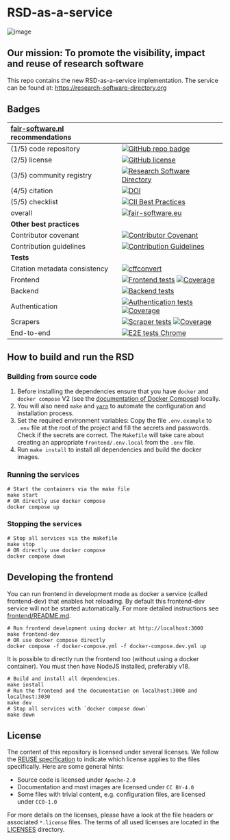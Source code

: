<!--
SPDX-FileCopyrightText: 2021 - 2022 Dusan Mijatovic (dv4all)
SPDX-FileCopyrightText: 2021 - 2022 Jason Maassen (Netherlands eScience Center) <j.maassen@esciencecenter.nl>
SPDX-FileCopyrightText: 2021 - 2022 dv4all
SPDX-FileCopyrightText: 2021 - 2024 Ewan Cahen (Netherlands eScience Center) <e.cahen@esciencecenter.nl>
SPDX-FileCopyrightText: 2021 - 2024 Netherlands eScience Center
SPDX-FileCopyrightText: 2021 Jesús García Gonzalez (Netherlands eScience Center) <j.g.gonzalez@esciencecenter.nl>
SPDX-FileCopyrightText: 2022 - 2024 Christian Meeßen (GFZ) <christian.meessen@gfz-potsdam.de>
SPDX-FileCopyrightText: 2022 - 2024 Helmholtz Centre Potsdam - GFZ German Research Centre for Geosciences

SPDX-License-Identifier: CC-BY-4.0
-->

# RSD-as-a-service

![image](https://user-images.githubusercontent.com/4195550/136156498-736f915f-7623-43d2-8678-f30b06563a38.png)

## Our mission: To promote the visibility, impact and reuse of research software

This repo contains the new RSD-as-a-service implementation. The service can be found at: https://research-software-directory.org

## Badges

| [fair-software.nl](https://fair-software.nl/) recommendations | |
| :-- | :--  |
| (1/5) code repository              | [![GitHub repo badge](https://img.shields.io/badge/github-repo-000.svg?logo=github&labelColor=gray&color=blue)](https://github.com/research-software-directory/RSD-as-a-service) |
| (2/5) license                      | [![GitHub license](https://img.shields.io/badge/license-Apache--2.0%20-blue.svg)](https://github.com/research-software-directory/RSD-as-a-service/blob/main/LICENSE) |
| (3/5) community registry           | [![Research Software Directory](https://img.shields.io/badge/rsd-RSD--as--a--service-00a3e3.svg)](https://research-software-directory.org/software/rsd-ng) |
| (4/5) citation                     | [![DOI](https://zenodo.org/badge/413814951.svg)](https://zenodo.org/badge/latestdoi/413814951) |
| (5/5) checklist                    | [![CII Best Practices](https://bestpractices.coreinfrastructure.org/projects/6336/badge)](https://bestpractices.coreinfrastructure.org/projects/6336) |
| overall                            | [![fair-software.eu](https://img.shields.io/badge/fair--software.eu-%E2%97%8F%20%20%E2%97%8B%20%20%E2%97%8F%20%20%E2%97%8F%20%20%E2%97%8F-yellow)](https://fair-software.eu) |
| **Other best practices**           | &nbsp; |
| Contributor covenant               | [![Contributor Covenant](https://img.shields.io/badge/Contributor%20Covenant-2.1-4baaaa.svg)](CODE_OF_CONDUCT.md) |
| Contribution guidelines             | [![Contribution Guidelines](https://img.shields.io/badge/Contribution%20Guidelines-4baaaa.svg)](CONTRIBUTING.md) |
| **Tests**                          | &nbsp; |
| Citation metadata consistency      | [![cffconvert](https://github.com/research-software-directory/RSD-as-a-service/actions/workflows/cff_validate.yml/badge.svg)](https://github.com/nlesc/python-template/actions/workflows/cffconvert.yml) | 
| Frontend                           | [![Frontend tests](https://github.com/research-software-directory/RSD-as-a-service/actions/workflows/frontend_tests.yml/badge.svg)](https://github.com/research-software-directory/RSD-as-a-service/actions/workflows/frontend_tests.yml) [![Coverage](https://sonarcloud.io/api/project_badges/measure?project=rsd-frontend&metric=coverage)](https://sonarcloud.io/summary/overall?id=rsd-frontend) | 
| Backend                            | [![Backend tests](https://github.com/research-software-directory/RSD-as-a-service/actions/workflows/backend_tests.yml/badge.svg)](https://github.com/research-software-directory/RSD-as-a-service/actions/workflows/backend_tests.yml) |
| Authentication                     | [![Authentication tests](https://github.com/research-software-directory/RSD-as-a-service/actions/workflows/authentication_tests.yml/badge.svg)](https://github.com/research-software-directory/RSD-as-a-service/actions/workflows/authentication_tests.yml) [![Coverage](https://sonarcloud.io/api/project_badges/measure?project=nl.research-software%3Aauthentication&metric=coverage)](https://sonarcloud.io/summary/overall?id=nl.research-software%3Aauthentication) | 
| Scrapers                           | [![Scraper tests](https://github.com/research-software-directory/RSD-as-a-service/actions/workflows/scrapers_tests.yml/badge.svg)](https://github.com/research-software-directory/RSD-as-a-service/actions/workflows/scrapers_tests.yml) [![Coverage](https://sonarcloud.io/api/project_badges/measure?project=nl.research-software%3Ascrapers&metric=coverage)](https://sonarcloud.io/summary/overall?id=nl.research-software%3Ascrapers) | 
| End-to-end                         | [![E2E tests Chrome](https://github.com/research-software-directory/RSD-as-a-service/actions/workflows/e2e_tests_chrome.yml/badge.svg)](https://github.com/research-software-directory/RSD-as-a-service/actions/workflows/e2e_tests_chrome.yml) |

## How to build and run the RSD

### Building from source code

1. Before installing the dependencies ensure that you have `docker` and `docker compose` V2 (see the [documentation of Docker Compose](https://docs.docker.com/compose/compose-v2/)) locally.
2. You will also need `make` and [`yarn`](https://yarnpkg.com) to automate the configuration and installation process.
3. Set the required environment variables:
   Copy the file `.env.example` to `.env` file at the root of the project
   and fill the secrets and passwords. Check if the secrets are correct.
   The `Makefile` will take care about creating an appropriate `frontend/.env.local`
   from the `.env` file.
4. Run `make install` to install all dependencies and build the docker images.

### Running the services

```
# Start the containers via the make file
make start
# OR directly use docker compose
docker compose up
```

### Stopping the services

```
# Stop all services via the makefile
make stop
# OR directly use docker compose
docker compose down
```

## Developing the frontend

You can run frontend in development mode as docker a service (called frontend-dev) that enables hot reloading. By default this frontend-dev service will not be started automatically. For more detailed instructions see [frontend/README.md](frontend/README.md).

```
# Run frontend development using docker at http://localhost:3000
make frontend-dev
# OR use docker compose directly
docker compose -f docker-compose.yml -f docker-compose.dev.yml up 
```

It is possible to directly run the frontend too (without using a docker container). You must then have NodeJS installed, preferably v18.

```
# Build and install all dependencies.
make install
# Run the frontend and the documentation on localhost:3000 and localhost:3030
make dev
# Stop all services with `docker compose down`
make down
```

## License

The content of this repository is licensed under several licenses. We follow the [REUSE specification](https://reuse.software/) to indicate which license applies to the files specifically. Here are some general hints:

- Source code is licensed under `Apache-2.0`
- Documentation and most images are licensed under `CC BY-4.0`
- Some files with trivial content, e.g. configuration files, are licensed under `CC0-1.0`

For more details on the licenses, please have a look at the file headers or associated `*.license` files. The terms of all used licenses are located in the [LICENSES](./LICENSES/) directory.
